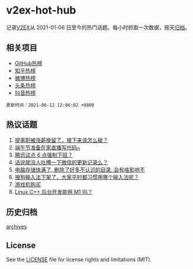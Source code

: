 # v2ex-hot-hub

 记录[V2EX](https://www.v2ex.com/)从 2021-01-06 日至今的热门话题。每小时抓取一次数据，按天[归档](archives)。
 
 ## 相关项目

- [GitHub热榜](https://github.com/lonnyzhang423/github-hot-hub)
- [知乎热榜](https://github.com/lonnyzhang423/zhihu-hot-hub)
- [微博热榜](https://github.com/lonnyzhang423/weibo-hot-hub)
- [头条热榜](https://github.com/lonnyzhang423/toutiao-hot-hub)
- [抖音热榜](https://github.com/lonnyzhang423/douyin-hot-hub)


 `更新时间：2021-06-12 12:06:02 +0800`

## 热议话题

1. [提离职被涨薪挽留了，接下来该怎么破？](https://www.v2ex.com/t/782961)
1. [端午节准备在家直播写代码~](https://www.v2ex.com/t/782886)
1. [腾讯试点 6 点强制下班？](https://www.v2ex.com/t/782894)
1. [话说就没人吐槽一下微信的更新记录么？](https://www.v2ex.com/t/782888)
1. [电脑存储快满了, 删除了好多不认识的目录. 会有啥影响不](https://www.v2ex.com/t/782923)
1. [搜狗输入法下架了，大家平时都习惯用哪个输入法呢？](https://www.v2ex.com/t/783039)
1. [游戏机购买](https://www.v2ex.com/t/782892)
1. [Linux C++ 后台开发能用 M1 吗？](https://www.v2ex.com/t/782959)

## 历史归档

[archives](archives)

## License

See the [LICENSE](LICENSE) file for license rights and limitations (MIT).
